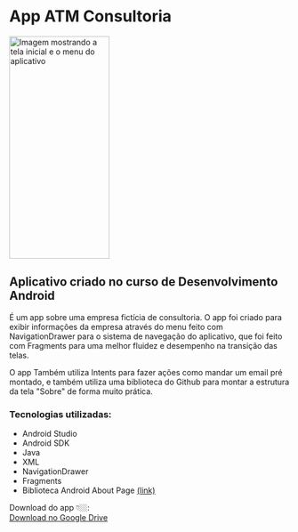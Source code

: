 
# App ATM Consultoria

<img src="https://media.licdn.com/dms/image/D4D22AQFWxHEMx5CCGw/feedshare-shrink_2048_1536/0/1680930764813?e=1684972800&v=beta&t=UkArBU-e_s6ECXPJ7nkwj6-uhoQc51tyPwvfUrggN5o" alt="Imagem mostrando a tela inicial e o menu do aplicativo" width="180" height="400" title="Tela inicial" />

## Aplicativo criado no curso de Desenvolvimento Android
É um app sobre uma empresa fictícia de consultoria.
O app foi criado para exibir informações da empresa através do menu feito com NavigationDrawer para o sistema de navegação do aplicativo, que foi feito com Fragments para uma melhor fluidez e desempenho na transição das telas.

O app Também utiliza Intents para fazer ações como mandar um email pré montado, e também utiliza uma biblioteca do Github para montar a estrutura da tela "Sobre" de forma muito prática.

### Tecnologias utilizadas:
* Android Studio
* Android SDK
* Java
* XML
* NavigationDrawer
* Fragments
* Biblioteca Android About Page [(link)](https://github.com/medyo/android-about-page)

Download do app 👇🏼:
<br/>
[Download no Google Drive](https://lnkd.in/duaYFqxi)
